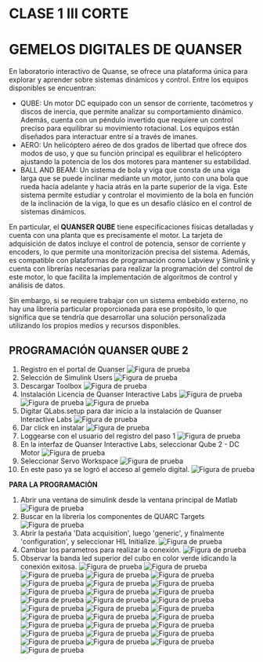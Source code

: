 # CLASE 1 III CORTE

# GEMELOS DIGITALES DE QUANSER

En laboratorio interactivo de Quanse, se ofrece una plataforma única para explorar y aprender sobre sistemas dinámicos y control. Entre los equipos disponibles se encuentran:

- QUBE: Un motor DC equipado con un sensor de corriente, tacómetros y discos de inercia, que permite analizar su comportamiento dinámico. Además, cuenta con un péndulo invertido que requiere un control preciso para equilibrar su movimiento rotacional. Los equipos están diseñados para interactuar entre sí a través de imanes.
- AERO: Un helicóptero aéreo de dos grados de libertad que ofrece dos modos de uso, y que su funciòn principal es equilibrar el helicóptero ajustando la potencia de los dos motores para mantener su estabilidad.
- BALL AND BEAM: Un sistema de bola y viga que consta de una viga larga que se puede inclinar mediante un motor, junto con una bola que rueda hacia adelante y hacia atrás en la parte superior de la viga. Este sistema permite estudiar y controlar el movimiento de la bola en función de la inclinación de la viga, lo que es un desafío clásico en el control de sistemas dinámicos.

En particular, el **QUANSER QUBE** tiene especificaciones físicas detalladas y cuenta con una planta que es precisamente el motor. La tarjeta de adquisición de datos incluye el control de potencia, sensor de corriente y encoders, lo que permite una monitorización precisa del sistema. Además, es compatible con plataformas de programación como Labview y Simulink y cuenta con librerías necesarias para realizar la programación del control de este motor, lo que facilita la implementación de algoritmos de control y análisis de datos.

Sin embargo, si se requiere trabajar con un sistema embebido externo, no hay una librería particular proporcionada para ese propósito, lo que significa que se tendría que desarrollar una solución personalizada utilizando los propios medios y recursos disponibles. 

## PROGRAMACIÓN QUANSER QUBE 2
1. Registro en el portal de Quanser
![Figura de prueba](IMAGES/IMA1.png)
2. Selección de Simulink Users
![Figura de prueba](IMAGES/IMA2.png)
3. Descargar Toolbox
![Figura de prueba](IMAGES/IMA3.png)
4. Instalación Licencia de Quanser Interactive Labs
![Figura de prueba](IMAGES/IMA4.png)
![Figura de prueba](IMAGES/IMA5.png)
![Figura de prueba](IMAGES/IMA6.png)
5. Digitar QLabs.setup para dar inicio a la instalación de Quanser Interactive Labs
![Figura de prueba](IMAGES/IMA7.png)
6. Dar click en instalar
![Figura de prueba](IMAGES/IMA8.png)
7. Loggearse con el usuario del registro del paso 1
![Figura de prueba](IMAGES/IMA9.png)
8. En la interfaz de Quanser Interactive Labs, seleccionar Qube 2 - DC Motor
![Figura de prueba](IMAGES/IMA10.png)
9. Seleccionar Servo Workspace
![Figura de prueba](IMAGES/IMA11.png)
10. En este paso ya se logró el acceso al gemelo digital. 
![Figura de prueba](IMAGES/IMA12.png)

**PARA LA PROGRAMACIÒN**
1. Abrir una ventana de simulink desde la ventana principal de Matlab
![Figura de prueba](IMAGES/IMA13.png)
2. Buscar en la libreria los componentes de QUARC Targets
![Figura de prueba](IMAGES/IMA14.png)
3. Abrir la pestaña 'Data acquisition', luego 'generic', y finalmente 'configuration', y seleccionar HIL Initialize.
![Figura de prueba](IMAGES/IMA15.png)
5. Cambiar los parametros para realizar la conexión. 
![Figura de prueba](IMAGES/IMA16.png)
6. Observar la banda led superior del cubo en color verde idicando la conexión exitosa. 
![Figura de prueba](IMAGES/IMA18.png)
![Figura de prueba](IMAGES/IMA19.png)
![Figura de prueba](IMAGES/IMA20.png)
![Figura de prueba](IMAGES/IMA21.png)
![Figura de prueba](IMAGES/IMA22.png)
![Figura de prueba](IMAGES/IMA23.png)
![Figura de prueba](IMAGES/IMA24.png)
![Figura de prueba](IMAGES/IMA27.png)
![Figura de prueba](IMAGES/GIF1.gif)
![Figura de prueba](IMAGES/IMA28.png)
![Figura de prueba](IMAGES/IMA29.png)
![Figura de prueba](IMAGES/IMA30.png)
![Figura de prueba](IMAGES/IMA31.png)
![Figura de prueba](IMAGES/IMA32.png)
![Figura de prueba](IMAGES/IMA33.png)
![Figura de prueba](IMAGES/IMA34.png)
![Figura de prueba](IMAGES/IMA35.png)
![Figura de prueba](IMAGES/IMA36.png)
![Figura de prueba](IMAGES/IMA37.png)
![Figura de prueba](IMAGES/IMA38.png)
![Figura de prueba](IMAGES/IMA39.png)
![Figura de prueba](IMAGES/IMA40.png)
![Figura de prueba](IMAGES/IMA41.png)
![Figura de prueba](IMAGES/IMA42.png)
![Figura de prueba](IMAGES/IMA43.png)
![Figura de prueba](IMAGES/IMA44.png)
![Figura de prueba](IMAGES/IMA45.png)
![Figura de prueba](IMAGES/IMA46.png)
![Figura de prueba](IMAGES/IMA47.png)
![Figura de prueba](IMAGES/IMA48.png)

